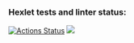 ### Hexlet tests and linter status:
[![Actions Status](https://github.com/fSabel/frontend-project-44/actions/workflows/hexlet-check.yml/badge.svg)](https://github.com/fSabel/frontend-project-44/actions)
<a href="https://codeclimate.com/github/fSabel/frontend-project-44/maintainability"><img src="https://api.codeclimate.com/v1/badges/213a08ff7020becfd9a1/maintainability" /></a>
<script async id="asciicast-UQFUm9neKYYBOZIFe0D1SRown" src="https://asciinema.org/a/UQFUm9neKYYBOZIFe0D1SRown.js"></script>